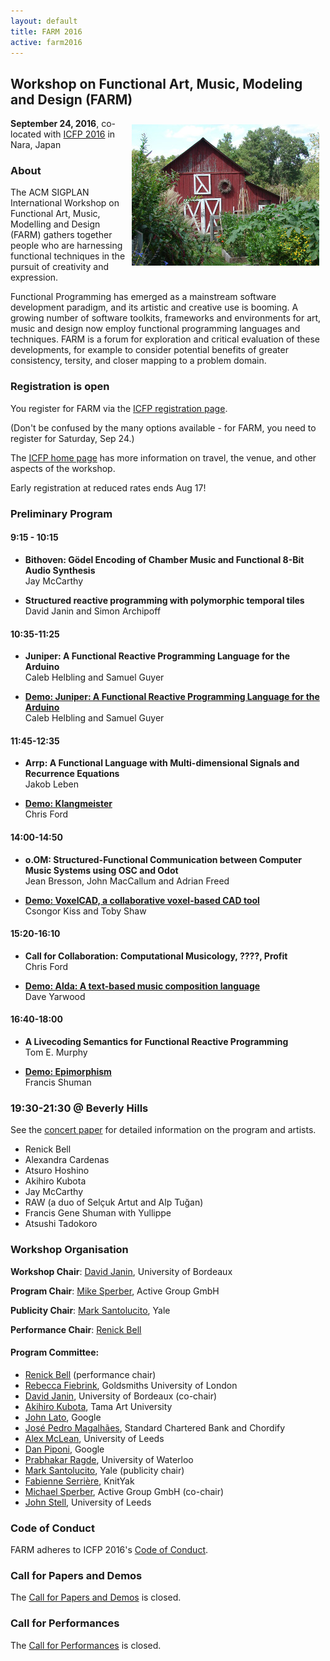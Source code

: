 ```yaml
---
layout: default
title: FARM 2016
active: farm2016
---
```


## Workshop on Functional Art, Music, Modeling and Design (FARM)

<img src="/files/farm-lambda-small.jpg" style="float: right; margin: 10px;" />

**September 24, 2016**, co-located with
[ICFP 2016](http://conf.researchr.org/home/icfp-2016) in Nara, Japan

### About

The ACM SIGPLAN International Workshop on Functional Art, Music,
Modelling and Design (FARM) gathers together people who are harnessing
functional techniques in the pursuit of creativity and expression.

Functional Programming has emerged as a mainstream software
development paradigm, and its artistic and creative use is booming. A
growing number of software toolkits, frameworks and environments for
art, music and design now employ functional programming languages and
techniques. FARM is a forum for exploration and critical evaluation of
these developments, for example to consider potential benefits of
greater consistency, tersity, and closer mapping to a problem domain.

### Registration is open

You register for FARM via the
[ICFP registration page](http://conf.researchr.org/attending/icfp-2016/Registration).

(Don't be confused by the many options available - for FARM, you need
to register for Saturday, Sep 24.)

The [ICFP home page](http://conf.researchr.org/home/icfp-2016) has
more information on travel, the venue, and other aspects of the
workshop.

Early registration at reduced rates ends Aug 17!

### Preliminary Program

#### 9:15 - 10:15

* **Bithoven: Gödel Encoding of Chamber Music and Functional 8-Bit Audio Synthesis**<br/>Jay McCarthy

* **Structured reactive programming with polymorphic temporal tiles**<br/>
  David Janin and Simon Archipoff

#### 10:35-11:25

* **Juniper: A Functional Reactive Programming Language for the Arduino**<br/>Caleb Helbling and Samuel Guyer

* [**Demo: Juniper: A Functional Reactive Programming Language for the Arduino**](juniper.html)<br/>Caleb Helbling and Samuel Guyer

#### 11:45-12:35

* **Arrp: A Functional Language with Multi-dimensional Signals and Recurrence Equations**<br/>Jakob Leben

* [**Demo: Klangmeister**](klangmeister.html)<br/>Chris Ford

#### 14:00-14:50

* **o.OM: Structured-Functional Communication between Computer Music Systems using OSC and Odot**<br/>
  Jean Bresson, John MacCallum and Adrian Freed

* [**Demo: VoxelCAD, a collaborative voxel-based CAD tool**](voxelcad.html)<br/>Csongor Kiss and Toby Shaw

#### 15:20-16:10

* **Call for Collaboration: Computational Musicology, ????, Profit**<br/>Chris Ford

* [**Demo: Alda: A text-based music composition language**](alda.html)<br/>Dave Yarwood

#### 16:40-18:00

* **A Livecoding Semantics for Functional Reactive Programming**<br/>Tom E. Murphy

* [**Demo: Epimorphism**](epimorphism.html)<br/>Francis Shuman

### 19:30-21:30 @ Beverly Hills 

See the [concert paper](performance.md) for detailed information on the program and artists.

- Renick Bell
- Alexandra Cardenas
- Atsuro Hoshino
- Akihiro Kubota
- Jay McCarthy
- RAW (a duo of Selçuk Artut and Alp Tuğan)
- Francis Gene Shuman with Yullippe
- Atsushi Tadokoro

### Workshop Organisation

**Workshop Chair**: [David Janin](http://www.labri.fr/perso/janin/), University of Bordeaux

**Program Chair**: [Mike Sperber](http://deinprogramm.de/sperber/),
  Active Group GmbH

**Publicity Chair**: [Mark Santolucito](http://marksantolucito.com/), Yale

**Performance Chair**: [Renick Bell](http://www.renickbell.net/)

#### Program Committee:

* [Renick Bell](http://www.renickbell.net/) (performance chair)
* [Rebecca Fiebrink](http://www.doc.gold.ac.uk/~mas01rf/Rebecca_Fiebrink_Goldsmiths/welcome.html),
 Goldsmiths University of London
* [David Janin](http://www.labri.fr/perso/janin/), University of
  Bordeaux (co-chair)
* [Akihiro Kubota](http://faculty.tamabi.ac.jp/html/en/23.html), Tama Art University
* [John Lato](http://johnlato.blogspot.de/), Google
* [José Pedro Magalhães](http://dreixel.net/), Standard Chartered Bank
  and Chordify
* [Alex McLean](http://yaxu.org/), University of Leeds
* [Dan Piponi](https://plus.google.com/+DanPiponi), Google
* [Prabhakar Ragde](https://cs.uwaterloo.ca/~plragde/), University of Waterloo
* [Mark Santolucito](http://marksantolucito.com/), Yale (publicity
  chair)
* [Fabienne Serrière](http://fabienne.us/), KnitYak  
* [Michael Sperber](http://www.deinprogramm.de/sperber/), Active Group
GmbH (co-chair)
* [John Stell](http://www.comp.leeds.ac.uk/jgs/), University of Leeds

### Code of Conduct

FARM adheres to ICFP 2016's
[Code of Conduct](http://conf.researchr.org/attending/icfp-2016/code-of-conduct).

### Call for Papers and Demos

The [Call for Papers and Demos](cfp.html) is closed.

### Call for Performances

The [Call for Performances](call-for-performances.html) is closed.
